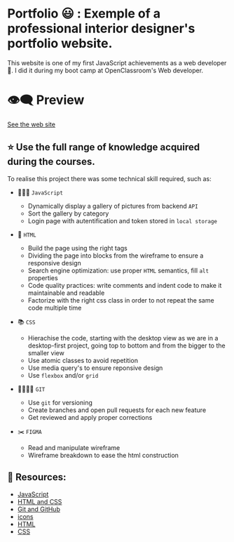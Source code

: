 # Portfolio 😃 : Exemple of a professional interior designer's portfolio website.

This website is one of my first JavaScript achievements as a web developer👏. I did it during my boot camp at OpenClassroom's Web developer.

# 👁️‍🗨️ Preview

[See the web site](https://lighthearted-strudel-c7e715.netlify.app)

## ⭐️ Use the full range of knowledge acquired during the courses.

To realise this project there was some technical skill required, such as:

- 👨🏽‍💻 `JavaScript`

  - Dynamically display a gallery of pictures from backend `API`
  - Sort the gallery by category
  - Login page with autentification and token stored in `local storage`

- 🎯 `HTML`

  - Build the page using the right tags
  - Dividing the page into blocks from the wireframe to ensure a responsive design
  - Search engine optimization: use proper `HTML` semantics, fill `alt` properties
  - Code quality practices: write comments and indent code to make it maintainable and readable
  - Factorize with the right css class in order to not repeat the same code multiple time

- 📚 `CSS`

  - Hierachise the code, starting with the desktop view as we are in a desktop-first project, going top to bottom and from the bigger to the smaller view
  - Use atomic classes to avoid repetition
  - Use media query's to ensure reponsive design
  - Use `flexbox` and/or `grid`

- 👨‍👩‍👧‍👧 `GIT`

  - Use `git` for versioning
  - Create branches and open pull requests for each new feature
  - Get reviewed and apply proper corrections

- ✂️ `FIGMA`

  - Read and manipulate wireframe
  - Wireframe breakdown to ease the html construction

## 📓 Resources:

- [JavaScript](https://openclassrooms.com/fr/courses/7697016-creez-des-pages-web-dynamiques-avec-javascript?archived-source=5543061)
- [HTML and CSS](https://openclassrooms.com/fr/courses/1603881-creez-votre-site-web-avec-html5-et-css3)
- [Git and GitHub](https://openclassrooms.com/fr/courses/7162856-gerez-du-code-avec-git-et-github)
- [icons](https://fontawesome.com/docs/web/setup/get-started)
- [HTML](https://developer.mozilla.org/en-US/docs/Web/HTML)
- [CSS](https://developer.mozilla.org/en-US/docs/Web/CSS)
